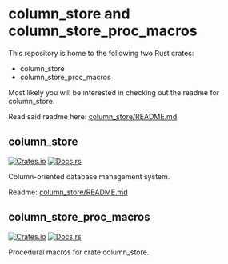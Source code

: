 # column_store and column_store_proc_macros

This repository is home to the following two Rust crates:

* column_store
* column_store_proc_macros

Most likely you will be interested in checking out the
readme for column_store.

Read said readme here: [column_store/README.md](column_store/README.md)

## column_store

[![Crates.io](https://img.shields.io/crates/v/column_store.svg)](https://crates.io/crates/column_store) [![Docs.rs](https://docs.rs/column_store/badge.svg)](https://docs.rs/column_store/)

Column-oriented database management system.

Readme: [column_store/README.md](column_store/README.md)

## column_store_proc_macros

[![Crates.io](https://img.shields.io/crates/v/column_store_proc_macros.svg)](https://crates.io/crates/column_store_proc_macros) [![Docs.rs](https://docs.rs/column_store_proc_macros/badge.svg)](https://docs.rs/column_store_proc_macros/)

Procedural macros for crate column_store.
